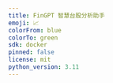 ```yaml
---
title: FinGPT 智慧台股分析助手
emoji: 📈
colorFrom: blue
colorTo: green
sdk: docker
pinned: false
license: mit
python_version: 3.11
---
```

